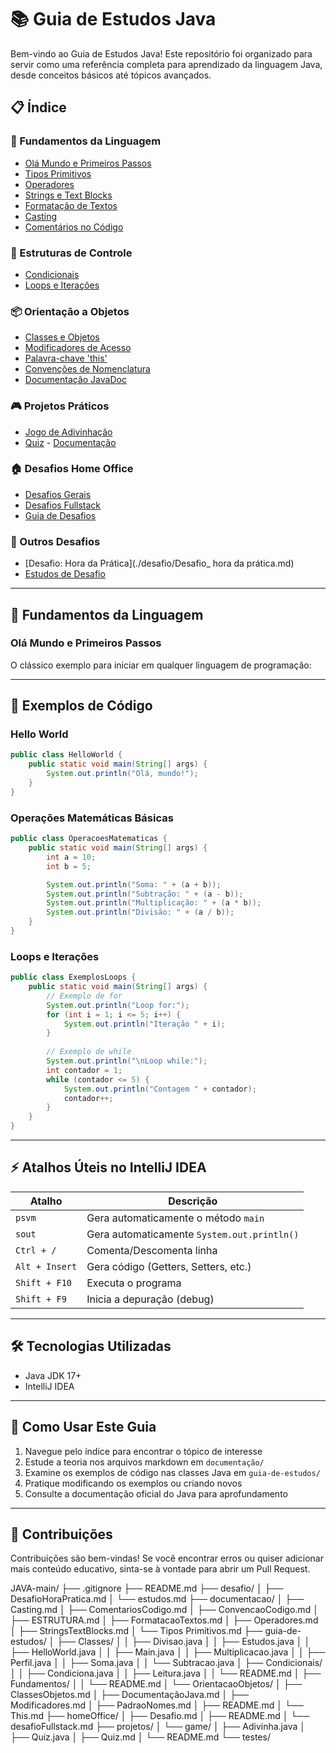 # 📚 Guia de Estudos Java

Bem-vindo ao Guia de Estudos Java! Este repositório foi organizado para servir como uma referência completa para aprendizado da linguagem Java, desde conceitos básicos até tópicos avançados.

## 📋 Índice

### 🔰 Fundamentos da Linguagem
- [Olá Mundo e Primeiros Passos](#primeiros-passos)
- [Tipos Primitivos](./documentação/TiposPrimitivos.md)
- [Operadores](./documentação/Operadores.md)
- [Strings e Text Blocks](./documentação/StringsTextBlocks.md)
- [Formatação de Textos](./documentação/FormatacaoTextos.md)
- [Casting](./documentação/Casting.md)
- [Comentários no Código](./documentação/ComentariosCodigo.md)

### 🧩 Estruturas de Controle
- [Condicionais](./guia-de-estudos/condicionais/README.md)
- [Loops e Iterações](#loops-e-iterações)

### 📦 Orientação a Objetos
- [Classes e Objetos](./guia-de-estudos/orientacaoobjetos/ClassesObjetos.md)
- [Modificadores de Acesso](./guia-de-estudos/orientacaoobjetos/Modificadores.md)
- [Palavra-chave 'this'](./guia-de-estudos/orientacaoobjetos/This.md)
- [Convenções de Nomenclatura](./guia-de-estudos/orientacaoobjetos/PadraoNomes.md)
- [Documentação JavaDoc](./guia-de-estudos/orientacaoobjetos/DocumentacaoJava.md)

### 🎮 Projetos Práticos
- [Jogo de Adivinhação](./projetos/game/Adivinha.java)
- [Quiz](./projetos/game/Quiz.java) - [Documentação](./projetos/game/Quiz.md)

### 🏠 Desafios Home Office
- [Desafios Gerais](./homeOffice/Desafio.md)
- [Desafios Fullstack](./homeOffice/desafioFullstack.md)
- [Guia de Desafios](./homeOffice/README.md)

### 🚩 Outros Desafios
- [Desafio: Hora da Prática](./desafio/Desafio_ hora da prática.md)
- [Estudos de Desafio](./desafio/estudos.md)

---

## 🔰 Fundamentos da Linguagem

<a id="primeiros-passos"></a>
### Olá Mundo e Primeiros Passos

O clássico exemplo para iniciar em qualquer linguagem de programação:

---

## 🧠 Exemplos de Código

### Hello World

```java
public class HelloWorld {
    public static void main(String[] args) {
        System.out.println("Olá, mundo!");
    }
}
```

### Operações Matemáticas Básicas

```java
public class OperacoesMatematicas {
    public static void main(String[] args) {
        int a = 10;
        int b = 5;

        System.out.println("Soma: " + (a + b));
        System.out.println("Subtração: " + (a - b));
        System.out.println("Multiplicação: " + (a * b));
        System.out.println("Divisão: " + (a / b));
    }
}
```

<a id="loops-e-iterações"></a>
### Loops e Iterações

```java
public class ExemplosLoops {
    public static void main(String[] args) {
        // Exemplo de for
        System.out.println("Loop for:");
        for (int i = 1; i <= 5; i++) {
            System.out.println("Iteração " + i);
        }
        
        // Exemplo de while
        System.out.println("\nLoop while:");
        int contador = 1;
        while (contador <= 5) {
            System.out.println("Contagem " + contador);
            contador++;
        }
    }
}
```
---

## ⚡ Atalhos Úteis no IntelliJ IDEA

| Atalho         | Descrição                                    |
|----------------|----------------------------------------------|
| `psvm`         | Gera automaticamente o método `main`         |
| `sout`         | Gera automaticamente `System.out.println()`  |
| `Ctrl + /`     | Comenta/Descomenta linha                     |
| `Alt + Insert` | Gera código (Getters, Setters, etc.)         |
| `Shift + F10`  | Executa o programa                           |
| `Shift + F9`   | Inicia a depuração (debug)                   |

---

## 🛠 Tecnologias Utilizadas

- Java JDK 17+
- IntelliJ IDEA

---

## 📝 Como Usar Este Guia

1. Navegue pelo índice para encontrar o tópico de interesse
2. Estude a teoria nos arquivos markdown em `documentação/`
3. Examine os exemplos de código nas classes Java em `guia-de-estudos/`
4. Pratique modificando os exemplos ou criando novos
5. Consulte a documentação oficial do Java para aprofundamento

---

## 🤝 Contribuições

Contribuições são bem-vindas! Se você encontrar erros ou quiser adicionar mais conteúdo educativo, sinta-se à vontade para abrir um Pull Request.

JAVA-main/
├── .gitignore
├── README.md
├── desafio/
│   ├── DesafioHoraPratica.md
│   └── estudos.md
├── documentacao/
│   ├── Casting.md
│   ├── ComentariosCodigo.md
│   ├── ConvencaoCodigo.md
│   ├── ESTRUTURA.md
│   ├── FormatacaoTextos.md
│   ├── Operadores.md
│   ├── StringsTextBlocks.md
│   └── Tipos Primitivos.md
├── guia-de-estudos/
│   ├── Classes/
│   │   ├── Divisao.java
│   │   ├── Estudos.java
│   │   ├── HelloWorld.java
│   │   ├── Main.java
│   │   ├── Multiplicacao.java
│   │   ├── Perfil.java
│   │   ├── Soma.java
│   │   └── Subtracao.java
│   ├── Condicionais/
│   │   ├── Condiciona.java
│   │   ├── Leitura.java
│   │   └── README.md
│   ├── Fundamentos/
│   │   └── README.md
│   └── OrientacaoObjetos/
│       ├── ClassesObjetos.md
│       ├── DocumentaçãoJava.md
│       ├── Modificadores.md
│       ├── PadraoNomes.md
│       ├── README.md
│       └── This.md
├── homeOffice/
│   ├── Desafio.md
│   ├── README.md
│   └── desafioFullstack.md
├── projetos/
│   └── game/
│       ├── Adivinha.java
│       ├── Quiz.java
│       ├── Quiz.md
│       └── README.md
└── testes/